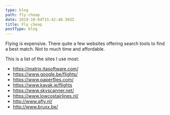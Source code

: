 ```yaml
---
type: blog
path: fly-cheap
date: 2019-10-04T15:42:40.393Z
title: Fly cheap
postType: blog
---
```

Flying is expensive. There quite a few websites offering search tools to find a best match. Not to much time and affordable.

This is a list of the sites I use most:

* <https://matrix.itasoftware.com/>
* <https://www.google.be/flights/>
* <https://www.paperflies.com/>
* <https://www.kayak.ie/flights>
* <https://www.skyscanner.net/>
* <https://www.lowcostairlines.nl/>
* <http://www.qfly.nl/>
* <http://www.bruxx.be/>
